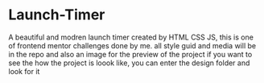 # Launch-Timer
A beautiful and modren launch timer created by HTML CSS JS, this is one of  frontend mentor challenges done by me.
all style guid and media will be in the repo and also an image for the preview of the project
if you want to see the how the project is loook like, you can enter the design folder and look for it
